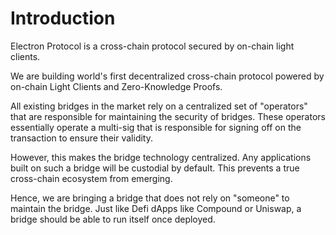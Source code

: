# Introduction

Electron Protocol is a cross-chain protocol secured by on-chain light clients.

We are building world's first decentralized cross-chain protocol powered by on-chain Light Clients and Zero-Knowledge Proofs.

All existing bridges in the market rely on a centralized set of "operators" that are responsible for maintaining the security of bridges. These operators essentially operate a multi-sig that is responsible for signing off on the transaction to ensure their validity.

However, this makes the bridge technology centralized. Any applications built on such a bridge will be custodial by default. This prevents a true cross-chain ecosystem from emerging.

Hence, we are bringing a bridge that does not rely on "someone" to maintain the bridge. Just like Defi dApps like Compound or Uniswap, a bridge should be able to run itself once deployed.
